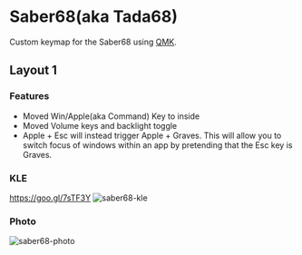 # Saber68(aka Tada68)
Custom keymap for the Saber68 using [QMK](https://github.com/qmk/qmk_firmware).

## Layout 1

### Features
- Moved Win/Apple(aka Command) Key to inside
- Moved Volume keys and backlight toggle
- Apple + Esc will instead trigger Apple + Graves. This will allow you to switch focus of windows within an app by pretending that the Esc key is Graves.

### KLE
https://goo.gl/7sTF3Y
![saber68-kle](https://cloud.githubusercontent.com/assets/100900/26444950/06e7c8d6-40da-11e7-8cb5-7c6e0ac8f665.png)

### Photo
![saber68-photo](https://cloud.githubusercontent.com/assets/100900/26445010/3a7fd42c-40da-11e7-9279-710c7c4f3bcf.jpg)